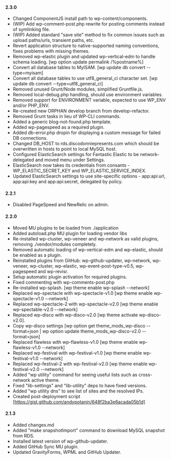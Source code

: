 #### 2.3.0
* Changed ComponentJS install path to wp-content/components.
* (WIP) Add wp-comment-post.php rewrite for posting comments instead of symlinking file.
* (WIP) Added standard "save site" method to fix common issues such as upload paths/urls, transient paths, etc.
* Revert application structure to native-supported naming conventions, fixes problems with missing themes.
* Removed wp-elastic plugin and updated wp-vertical-edm to handle schema loading. [wp option update permalink /%postname%]
* Convert all database tables to MyISAM. [wp update db convert --type=myisam]
* Convert all database tables to use utf8_general_ci character set. [wp update db convert --type=utf8_general_ci]
* Removed unused Grunt/Node modules, simplified Gruntfile.js.
* Removed local-debug.php handling, should use environment variables.
* Removed support for ENVIRONMENT variable, expected to use WP_ENV and/or PHP_ENV.
* Re-created new ORPHAN develop branch from develop-refactor.
* Removed Grunt tasks in lieu of WP-CLI commands.
* Added a generic blog-not-found.php template.
* Added wp-pagespeed as a required plugin.
* Added db-error.php dropin for displaying a custom message for failed DB connections.
* Changed DB_HOST to rds.discodonniepresents.com which should be overwritten in hosts to point to local MySQL host.
* Configured ElasticSearch settings for Fantastic Elastic to be network-delegated and moved menu under Settings.
* ElasticSearch now takes its credentials from consants - WP_ELASTIC_SECRET_KEY and WP_ELASTIC_SERVICE_INDEX.
* Updated ElasticSearch settings to use site-specific options - app:api:url, app:api:key and app:api:secret, delegated by policy.

#### 2.2.1
* Disabled PageSpeed and NewRelic on admin.

#### 2.2.0
* Moved MU plugins to be loaded from ./application
* Added autoload.php MU plugin for loading vendor libs
* Re-installed wp-cluster, wp-veneer and wp-network as valid plugins, removing ./vendor/modules completely.
* Removed automatic loading of wp-vertical-edm and wp-elastic, should be enabled as a plugin.
* Reinstalled plugins from GitHub: wp-github-updater, wp-network, wp-veneer, wp-cluster, wp-elastic, wp-event-post-type-v0.5, wp-pagespeed and wp-revisr.
* Setup automatic plugin activation for required plugins.
* Fixed commenting with wp-comments-post.php
* Re-installed wp-splash. [wp theme enable wp-splash --network]
* Replaced wp-spectacle with wp-spectacle-v1.0 [wp theme enable wp-spectacle-v1.0 --network]
* Replaced wp-spectacle-2 with wp-spectacle-v2.0 [wp theme enable wp-spectable-v2.0 --network]
* Replaced wp-disco with wp-disco-v2.0 [wp theme activate wp-disco-v2.0].
* Copy wp-disco settings [wp option get theme_mods_wp-disco --format=json | wp option update theme_mods_wp-disco-v2.0 --format=json]
* Replaced flawless with wp-flawless-v1.0 [wp theme enable wp-flawless-v1.0 --network]
* Replaced wp-festival with wp-festival-v1.0 [wp theme enable wp-festival-v1.0 --network]
* Replaced wp-festival-2 with wp-festival-v2.0 [wp theme enable wp-festival-v2.0 --network]
* Added "wp utility" command for seeing useful lists such as cross-network active theme.
* Fixed "lib-settings" and "lib-utility" deps to have fixed versions.
* Added "wp utility dns" to see list of sites and the resolved IPs.
* Created post-deployment script [https://gist.github.com/andypotanin/648f2ba3e6acada05b1d]

#### 2.1.3
* Added changes.md
* Added "make snapshotImport" command to download MySQL snapshot from RDS.
* Installed latest version of wp-github-updater.
* Added GitHub Sync MU plugin.
* Updated GravityForms, WPML and GitHub Updater.
